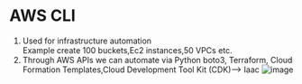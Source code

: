 # AWS CLI
1. Used for infrastructure automation <br>
   Example create 100 buckets,Ec2 instances,50 VPCs etc.
2. Through AWS APIs we can automate via Python boto3, Terraform, Cloud Formation Templates,Cloud Development Tool Kit (CDK)--> Iaac
![image](https://github.com/mallikharjuna160003/30-Days-of-AWS/assets/74324685/5c0513b7-3bd2-47bd-917a-64a356f90ca3)
